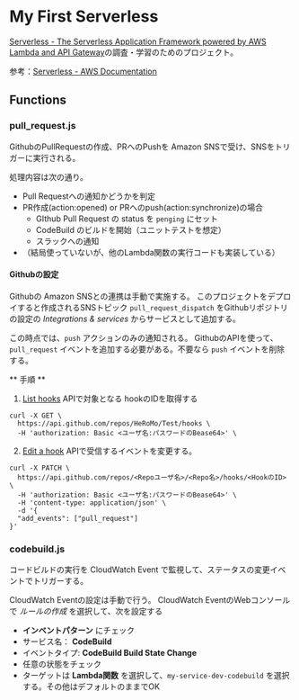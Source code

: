 # My First Serverless

[Serverless \- The Serverless Application Framework powered by AWS Lambda and API Gateway](https://serverless.com/)の調査・学習のためのプロジェクト。

参考：[Serverless \- AWS Documentation](https://serverless.com/framework/docs/providers/aws/)


## Functions
### pull_request.js

GithubのPullRequestの作成、PRへのPushを Amazon SNSで受け、SNSをトリガーに実行される。

処理内容は次の通り。
- Pull Requestへの通知かどうかを判定
- PR作成(action:opened) or PRへのpush(action:synchronize)の場合
  - GIthub Pull Request の status を `penging` にセット
  - CodeBuild のビルドを開始（ユニットテストを想定）
  - スラックへの通知
- （結局使っていないが、他のLambda関数の実行コードも実装している）

#### Githubの設定
Githubの Amazon SNSとの連携は手動で実施する。
このプロジェクトをデプロイすると作成されるSNSトピック `pull_request_dispatch` をGithubリポジトリの設定の *Integrations & services* からサービスとして追加する。

この時点では、`push` アクションのみの通知される。
GithubのAPIを使って、`pull_request` イベントを追加する必要がある。不要なら `push` イベントを削除する。

** 手順 **

1. [List hooks](https://developer.github.com/v3/repos/hooks/#list-hooks) APIで対象となる hookのIDを取得する

  ```
  curl -X GET \
    https://api.github.com/repos/HeRoMo/Test/hooks \
    -H 'authorization: Basic <ユーザ名:パスワードのBease64>' \
  ```

2. [Edit a hook](https://developer.github.com/v3/repos/hooks/#edit-a-hook) APIで受信するイベントを変更する。

  ```
  curl -X PATCH \
    https://api.github.com/repos/<Repoユーザ名>/<Repo名>/hooks/<HookのID> \
    -H 'authorization: Basic <ユーザ名:パスワードのBease64>' \
    -H 'content-type: application/json' \
    -d '{
    "add_events": ["pull_request"]
  }'
  ```

### codebuild.js

コードビルドの実行を CloudWatch Event で監視して、ステータスの変更イベントでトリガーする。

CloudWatch Eventの設定は手動で行う。
CloudWatch EventのWebコンソールで *ルールの作成* を選択して、次を設定する

- **インベントパターン** にチェック
- サービス名： **CodeBuild**
- イベントタイプ: **CodeBuild Build State Change**
- 任意の状態をチェック
- ターゲットは **Lambda関数** を選択して、`my-service-dev-codebuild` を選択する。その他はデフォルトのままでOK
